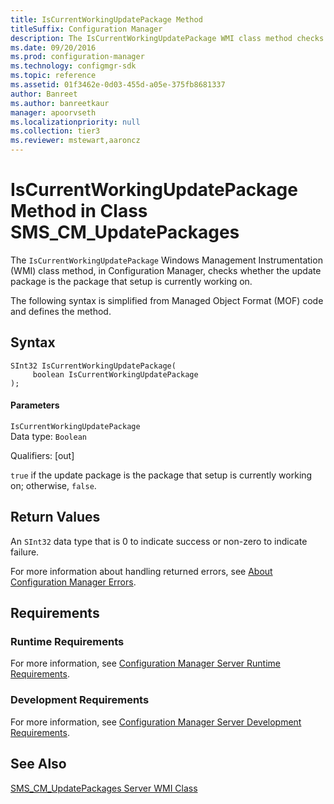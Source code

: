 ```yaml
---
title: IsCurrentWorkingUpdatePackage Method
titleSuffix: Configuration Manager
description: The IsCurrentWorkingUpdatePackage WMI class method checks whether the update package is the package that setup is currently working on.
ms.date: 09/20/2016
ms.prod: configuration-manager
ms.technology: configmgr-sdk
ms.topic: reference
ms.assetid: 01f3462e-0d03-455d-a05e-375fb8681337
author: Banreet
ms.author: banreetkaur
manager: apoorvseth
ms.localizationpriority: null
ms.collection: tier3
ms.reviewer: mstewart,aaroncz 
---
```

# IsCurrentWorkingUpdatePackage Method in Class SMS_CM_UpdatePackages
The `IsCurrentWorkingUpdatePackage` Windows Management Instrumentation (WMI) class method, in Configuration Manager, checks whether the update package is the package that setup is currently working on.  

 The following syntax is simplified from Managed Object Format (MOF) code and defines the method.  

## Syntax  

```  
SInt32 IsCurrentWorkingUpdatePackage(  
     boolean IsCurrentWorkingUpdatePackage  
);  

```  

#### Parameters  
 `IsCurrentWorkingUpdatePackage`  
 Data type: `Boolean`  

 Qualifiers: [out]  

 `true` if the update package is the package that setup is currently working on; otherwise, `false`.  

## Return Values  
 An `SInt32` data type that is 0 to indicate success or non-zero to indicate failure.  

 For more information about handling returned errors, see [About Configuration Manager Errors](../../../develop/core/understand/about-configuration-manager-errors.md).  

## Requirements  

### Runtime Requirements  
 For more information, see [Configuration Manager Server Runtime Requirements](../../../develop/core/reqs/server-runtime-requirements.md).  

### Development Requirements  
 For more information, see [Configuration Manager Server Development Requirements](../../../develop/core/reqs/server-development-requirements.md).  

## See Also  
 [SMS_CM_UpdatePackages Server WMI Class](../../../develop/reference/sum/sms_cm_updatepackages-server-wmi-class.md)   
